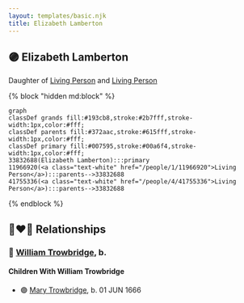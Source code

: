 ```yaml
---
layout: templates/basic.njk
title: Elizabeth Lamberton
---
```

## 🟣 Elizabeth Lamberton

Daughter of [Living Person](/people/4/41755336) and [Living Person](/people/1/11966920)

{% block "hidden md:block" %}
```mermaid
graph
classDef grands fill:#193cb8,stroke:#2b7fff,stroke-width:1px,color:#fff;
classDef parents fill:#372aac,stroke:#615fff,stroke-width:1px,color:#fff;
classDef primary fill:#007595,stroke:#00a6f4,stroke-width:1px,color:#fff;
33832688(Elizabeth Lamberton):::primary
11966920(<a class="text-white" href="/people/1/11966920">Living Person</a>):::parents-->33832688
41755336(<a class="text-white" href="/people/4/41755336">Living Person</a>):::parents-->33832688
```
{% endblock %}

## 👩‍❤️‍👨 Relationships

### 🔵 [William Trowbridge](/people/5/57269298), b.

#### Children With William Trowbridge
* 🟣 [Mary Trowbridge](/people/4/42640832), b. 01 JUN 1666